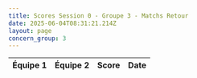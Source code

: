 ```yaml
---
title: Scores Session 0 - Groupe 3 - Matchs Retour
date: 2025-06-04T08:31:21.214Z
layout: page
concern_group: 3
---
```




| Équipe 1 | Équipe 2 | Score | Date |
|----------|----------|-------|------|

